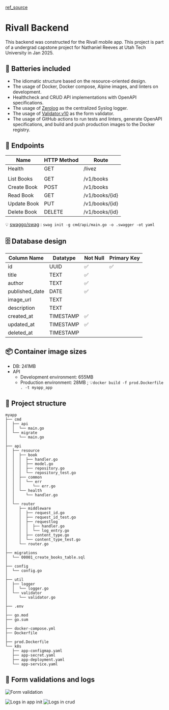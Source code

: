 [ref_source](https://github.com/learning-cloud-native-go/myapp/tree/main)


# Rivall Backend
This backend was constructed for the Rivall mobile app.  This project is part of a undergrad capstone project for Nathaniel Reeves at Utah Tech University in Jan 2025.

## 🔋 Batteries included

- The idiomatic structure based on the resource-oriented design.
- The usage of Docker, Docker compose, Alpine images, and linters on development.
- Healthcheck and CRUD API implementations with OpenAPI specifications.
- The usage of [Zerolog](https://github.com/rs/zerolog) as the centralized Syslog logger.
- The usage of [Validator.v10](https://github.com/go-playground/validator) as the form validator.
- The usage of GitHub actions to run tests and linters, generate OpenAPI specifications, and build and push production images to the Docker registry.

## 🚀 Endpoints

| Name        | HTTP Method | Route          |
|-------------|-------------|----------------|
| Health      | GET         | /livez         |
|             |             |                |
| List Books  | GET         | /v1/books      |
| Create Book | POST        | /v1/books      |
| Read Book   | GET         | /v1/books/{id} |
| Update Book | PUT         | /v1/books/{id} |
| Delete Book | DELETE      | /v1/books/{id} |

💡 [swaggo/swag](https://github.com/swaggo/swag) : `swag init -g cmd/api/main.go -o .swagger -ot yaml`

## 🗄️ Database design

| Column Name    | Datatype  | Not Null | Primary Key |
|----------------|-----------|----------|-------------|
| id             | UUID      | ✅        | ✅           |
| title          | TEXT      | ✅        |             |
| author         | TEXT      | ✅        |             |
| published_date | DATE      | ✅        |             |
| image_url      | TEXT      |          |             |
| description    | TEXT      |          |             |
| created_at     | TIMESTAMP | ✅        |             |
| updated_at     | TIMESTAMP | ✅        |             |
| deleted_at     | TIMESTAMP |          |             |

## 📦 Container image sizes

- DB: 241MB
- API
    - Development environment: 655MB
    - Production environment: 28MB ; 💡`docker build -f prod.Dockerfile . -t myapp_app`

## 📁 Project structure

```shell
myapp
├── cmd
│  ├── api
│  │  └── main.go
│  └── migrate
│     └── main.go
│
├── api
│  ├── resource
│  │  ├── book
│  │  │  ├── handler.go
│  │  │  ├── model.go
│  │  │  ├── repository.go
│  │  │  └── repository_test.go
│  │  ├── common
│  │  │  └── err
│  │  │     └── err.go
│  │  └── health
│  │     └── handler.go
│  │
│  └── router
│     ├── middleware
│     │  ├── request_id.go
│     │  ├── request_id_test.go
│     │  ├── requestlog
│     │  │  ├── handler.go
│     │  │  └── log_entry.go
│     │  ├── content_type.go
│     │  └── content_type_test.go
│     └── router.go
│
├── migrations
│  └── 00001_create_books_table.sql
│
├── config
│  └── config.go
│
├── util
│  ├── logger
│  │  └── logger.go
│  └── validator
│     └── validator.go
│
├── .env
│
├── go.mod
├── go.sum
│
├── docker-compose.yml
├── Dockerfile
│
├── prod.Dockerfile
└── k8s
   ├── app-configmap.yaml
   ├── app-secret.yaml
   ├── app-deployment.yaml
   └── app-service.yaml
```

## 📸 Form validations and logs
![Form validation](doc/assets/form_validation.png)

![Logs in app init](doc/assets/logs_app_init.png)
![Logs in crud](doc/assets/logs_crud.png)